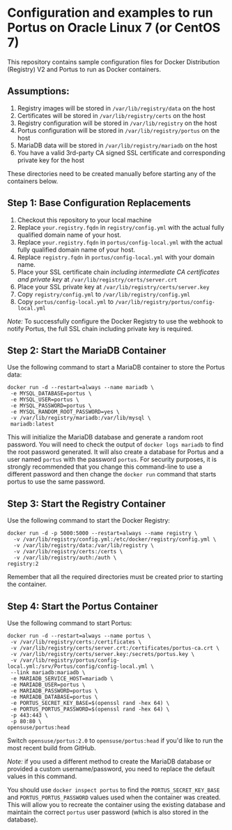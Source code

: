 # Configuration and examples to run Portus on Oracle Linux 7 (or CentOS 7)

This repository contains sample configuration files for Docker Distribution (Registry) V2 and Portus to run as Docker containers.

## Assumptions:

1. Registry images will be stored in `/var/lib/registry/data` on the host
2. Certificates will be stored in `/var/lib/registry/certs` on the host
3. Registry configuration will be stored in `/var/lib/registry` on the host
4. Portus configuration will be stored in `/var/lib/registry/portus` on the host
5. MariaDB data will be stored in `/var/lib/registry/mariadb` on the host
6. You have a valid 3rd-party CA signed SSL certificate and corresponding private key for the host

These directories need to be created manually before starting any of the containers below.

## Step 1: Base Configuration Replacements

1. Checkout this repository to your local machine
2. Replace `your.registry.fqdn` in `registry/config.yml` with the actual fully qualified domain name of your host. 
3. Replace `your.registry.fqdn` in `portus/config-local.yml` with the actual fully qualified domain name of your host. 
4. Replace `registry.fqdn` in `portus/config-local.yml` with your domain name.
5. Place your SSL certificate chain _including intermediate CA certificates and private key_ at `/var/lib/registry/certs/server.crt`
6. Place your SSL private key at `/var/lib/registry/certs/server.key`
7. Copy `registry/config.yml` to `/var/lib/registry/config.yml`
8. Copy `portus/config-local.yml` to `/var/lib/registry/portus/config-local.yml`

*Note:* To successfully configure the Docker Registry to use the webhook to notify Portus, the full SSL chain including private key is required.

## Step 2: Start the MariaDB Container

Use the following command to start a MariaDB container to store the Portus data:

```
docker run -d --restart=always --name mariadb \
 -e MYSQL_DATABASE=portus \
 -e MYSQL_USER=portus \
 -e MYSQL_PASSWORD=portus \
 -e MYSQL_RANDOM_ROOT_PASSWORD=yes \
 -v /var/lib/registry/mariadb:/var/lib/mysql \
 mariadb:latest
```

This will initialize the MariaDB database and generate a random root password. You will need to check the output of `docker logs mariadb` to find the root password generated. 
It will also create a database for Portus and a user named `portus` with the password `portus`. For security purposes, it is strongly recommended that you change this
command-line to use a different password and then change the `docker run` command that starts portus to use the same password.

## Step 3: Start the Registry Container

Use the following command to start the Docker Registry:

```
docker run -d -p 5000:5000 --restart=always --name registry \
  -v /var/lib/registry/config.yml:/etc/docker/registry/config.yml \
  -v /var/lib/registry/data:/var/lib/registry \
  -v /var/lib/registry/certs:/certs \
  -v /var/lib/registry/auth:/auth \
registry:2
```

Remember that all the required directories must be created prior to starting the container.

## Step 4: Start the Portus Container

Use the following command to start Portus:

```
docker run -d --restart=always --name portus \
 -v /var/lib/registry/certs:/certificates \
 -v /var/lib/registry/certs/server.crt:/certificates/portus-ca.crt \
 -v /var/lib/registry/certs/server.key:/secrets/portus.key \
 -v /var/lib/registry/portus/config-local.yml:/srv/Portus/config/config-local.yml \
 --link mariadb:mariadb \
 -e MARIADB_SERVICE_HOST=mariadb \
 -e MARIADB_USER=portus \
 -e MARIADB_PASSWORD=portus \
 -e MARIADB_DATABASE=portus \
 -e PORTUS_SECRET_KEY_BASE=$(openssl rand -hex 64) \
 -e PORTUS_PORTUS_PASSWORD=$(openssl rand -hex 64) \
 -p 443:443 \
 -p 80:80 \
opensuse/portus:head
```

Switch `opensuse/portus:2.0` to `opensuse/portus:head` if you'd like to run the most recent build from GitHub.

*Note:* if you used a different method to create the MariaDB database or provided a custom username/password, you need to replace the default values in this command.

You should use `docker inspect portus` to find the `PORTUS_SECRET_KEY_BASE` and `PORTUS_PORTUS_PASSWORD` values used when the container was created. This will allow you to recreate the container using the existing database and maintain the correct `portus` user password (which is also stored in the database).
